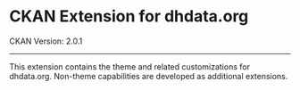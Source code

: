 # CKAN Extension for dhdata.org

CKAN Version: 2.0.1

---

This extension contains the theme and related customizations for dhdata.org.
Non-theme capabilities are developed as additional extensions.
